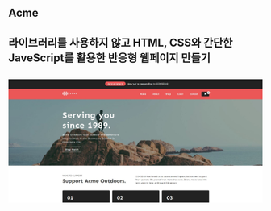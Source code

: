 ## A c m e
## 라이브러리를 사용하지 않고 HTML, CSS와 간단한 JaveScript를 활용한 반응형 웹페이지 만들기 

## ![Acme_mainPage](./Acme_mainPage.JPG)
